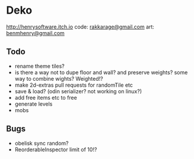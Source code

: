 # Deko

<http://henrysoftware.itch.io>
code: rakkarage@gmail.com
art: benmhenry@gmail.com

## Todo

- rename theme tiles?
- is there a way not to dupe floor and wall? and preserve weights? some way to combine wights? Weighted<Weighted>!?
- make 2d-extras pull requests for randomTile etc
- save & load? (odin serializer? not working on linux?)
- add free items etc to free
- generate levels
- mobs

## Bugs

- obelisk sync random?
- ReorderableInspector limit of 10!?
